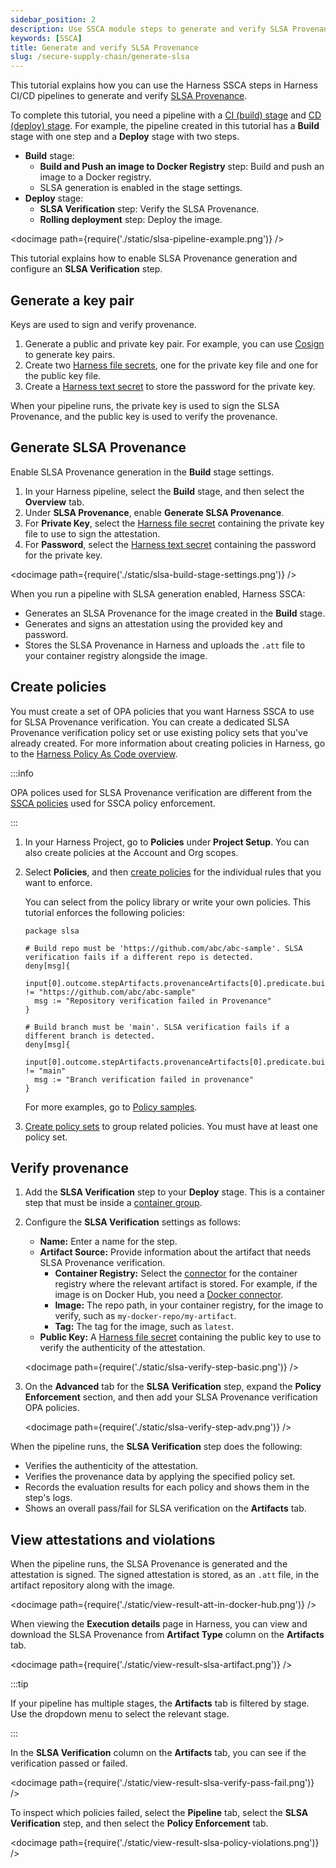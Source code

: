 ```yaml
---
sidebar_position: 2
description: Use SSCA module steps to generate and verify SLSA Provenance in Harness pipelines.
keywords: [SSCA]
title: Generate and verify SLSA Provenance
slug: /secure-supply-chain/generate-slsa
---
```


This tutorial explains how you can use the Harness SSCA steps in Harness CI/CD pipelines to generate and verify [SLSA Provenance](https://slsa.dev/spec/v1.0/provenance).

To complete this tutorial, you need a pipeline with a [CI (build) stage](/docs/continuous-integration/use-ci/prep-ci-pipeline-components) and [CD (deploy) stage](/docs/continuous-delivery/get-started/key-concepts#stage). For example, the pipeline created in this tutorial has a **Build** stage with one step and a **Deploy** stage with two steps.

* **Build** stage:
  * **Build and Push an image to Docker Registry** step: Build and push an image to a Docker registry.
  * SLSA generation is enabled in the stage settings.
* **Deploy** stage:
  * **SLSA Verification** step: Verify the SLSA Provenance.
  * **Rolling deployment** step: Deploy the image.

<!-- ![](./static/slsa-pipeline-example.png) -->

<docimage path={require('./static/slsa-pipeline-example.png')} />

This tutorial explains how to enable SLSA Provenance generation and configure an **SLSA Verification** step.

## Generate a key pair

Keys are used to sign and verify provenance.

1. Generate a public and private key pair. For example, you can use [Cosign](https://docs.sigstore.dev/key_management/signing_with_self-managed_keys/) to generate key pairs.
2. Create two [Harness file secrets](/docs/platform/secrets/add-file-secrets), one for the private key file and one for the public key file.
3. Create a [Harness text secret](/docs/platform/Secrets/add-use-text-secrets) to store the password for the private key.

When your pipeline runs, the private key is used to sign the SLSA Provenance, and the public key is used to verify the provenance.

## Generate SLSA Provenance

Enable SLSA Provenance generation in the **Build** stage settings.

1. In your Harness pipeline, select the **Build** stage, and then select the **Overview** tab.
2. Under **SLSA Provenance**, enable **Generate SLSA Provenance**.
3. For **Private Key**, select the [Harness file secret](/docs/platform/secrets/add-file-secrets) containing the private key file to use to sign the attestation.
4. For **Password**, select the [Harness text secret](/docs/platform/Secrets/add-use-text-secrets) containing the password for the private key.

<!-- ![](./static/slsa-build-stage-settings.png) -->

<docimage path={require('./static/slsa-build-stage-settings.png')} />

When you run a pipeline with SLSA generation enabled, Harness SSCA:

* Generates an SLSA Provenance for the image created in the **Build** stage.
* Generates and signs an attestation using the provided key and password.
* Stores the SLSA Provenance in Harness and uploads the `.att` file to your container registry alongside the image.

## Create policies

You must create a set of OPA policies that you want Harness SSCA to use for SLSA Provenance verification. You can create a dedicated SLSA Provenance verification policy set or use existing policy sets that you've already created. For more information about creating policies in Harness, go to the [Harness Policy As Code overview](/docs/platform/Governance/Policy-as-code/harness-governance-overview).

:::info

OPA polices used for SLSA Provenance verification are different from the [SSCA policies](/docs/category/ssca-policy-enforcement) used for SSCA policy enforcement.

:::

1. In your Harness Project, go to **Policies** under **Project Setup**. You can also create policies at the Account and Org scopes.
2. Select **Policies**, and then [create policies](/docs/platform/Governance/Policy-as-code/harness-governance-quickstart#create-the-policy) for the individual rules that you want to enforce.

   You can select from the policy library or write your own policies. This tutorial enforces the following policies:

   ```
   package slsa

   # Build repo must be 'https://github.com/abc/abc-sample'. SLSA verification fails if a different repo is detected.
   deny[msg]{
     input[0].outcome.stepArtifacts.provenanceArtifacts[0].predicate.buildDefinition.externalParameters.codeMetadata.repositoryURL != "https://github.com/abc/abc-sample"
     msg := "Repository verification failed in Provenance"  
   }

   # Build branch must be 'main'. SLSA verification fails if a different branch is detected.
   deny[msg]{
     input[0].outcome.stepArtifacts.provenanceArtifacts[0].predicate.buildDefinition.externalParameters.codeMetadata.branch != "main"
     msg := "Branch verification failed in provenance"  
   }
   ```

   For more examples, go to [Policy samples](/docs/platform/Governance/Policy-as-code/sample-policy-use-case).

3. [Create policy sets](/docs/platform/Governance/Policy-as-code/harness-governance-quickstart#step-3-create-a-policy-set) to group related policies. You must have at least one policy set.

## Verify provenance

1. Add the **SLSA Verification** step to your **Deploy** stage. This is a container step that must be inside a [container group](/docs/continuous-delivery/x-platform-cd-features/cd-steps/containerized-steps/containerized-step-groups).
2. Configure the **SLSA Verification** settings as follows:

   * **Name:** Enter a name for the step.
   * **Artifact Source:** Provide information about the artifact that needs SLSA Provenance verification.
      * **Container Registry:** Select the [connector](/docs/category/connectors) for the container registry where the relevant artifact is stored. For example, if the image is on Docker Hub, you need a [Docker connector](/docs/platform/Connectors/Cloud-providers/ref-cloud-providers/docker-registry-connector-settings-reference).
      * **Image:** The repo path, in your container registry, for the image to verify, such as `my-docker-repo/my-artifact`.
      * **Tag:** The tag for the image, such as `latest`.
   * **Public Key:** A [Harness file secret](/docs/platform/secrets/add-file-secrets) containing the public key to use to verify the authenticity of the attestation.

   <!-- ![](./static/slsa-verify-step-basic.png) -->

   <docimage path={require('./static/slsa-verify-step-basic.png')} />

3. On the **Advanced** tab for the **SLSA Verification** step, expand the **Policy Enforcement** section, and then add your SLSA Provenance verification OPA policies.

   <!-- ![](./static/slsa-verify-step-adv.png) -->

   <docimage path={require('./static/slsa-verify-step-adv.png')} />

When the pipeline runs, the **SLSA Verification** step does the following:

* Verifies the authenticity of the attestation.
* Verifies the provenance data by applying the specified policy set.
* Records the evaluation results for each policy and shows them in the step's logs.
* Shows an overall pass/fail for SLSA verification on the **Artifacts** tab.

## View attestations and violations

When the pipeline runs, the SLSA Provenance is generated and the attestation is signed. The signed attestation is stored, as an `.att` file, in the artifact repository along with the image.

<!-- ![](./static/view-result-att-in-docker-hub.png) -->

<docimage path={require('./static/view-result-att-in-docker-hub.png')} />

When viewing the **Execution details** page in Harness, you can view and download the SLSA Provenance from **Artifact Type** column on the **Artifacts** tab.

<!-- ![](./static/view-result-slsa-artifact.png) -->

<docimage path={require('./static/view-result-slsa-artifact.png')} />

:::tip

If your pipeline has multiple stages, the **Artifacts** tab is filtered by stage. Use the dropdown menu to select the relevant stage.

:::

In the **SLSA Verification** column on the **Artifacts** tab, you can see if the verification passed or failed.

<!-- ![](./static/view-result-slsa-verify-pass-fail.png) -->

<docimage path={require('./static/view-result-slsa-verify-pass-fail.png')} />

To inspect which policies failed, select the **Pipeline** tab, select the **SLSA Verification** step, and then select the **Policy Enforcement** tab.

<!-- ![](./static/view-result-slsa-policy-violations.png) -->

<docimage path={require('./static/view-result-slsa-policy-violations.png')} />
